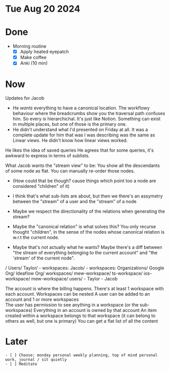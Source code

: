 # Tue Aug 20 2024

# Done

- Morning routine
  - [x] Apply heated eyepatch
  - [x] Make coffee
  - [x] Anki (10 min)

# Now

Updates for Jacob

- He _wants_ everything to have a canonical location. The workflowy behaviour where the breadcrumbs show you the traversal path confuses him. So every _is_ hierarchichal. It's just like Notion. Something can exist in multiple places, but one of those is the primary one.
- He didn't understand what I'd presented on Friday at all. It was a complete update for him that was I was describing was the same as Linear views. He didn't know how linear views worked.

He likes the idea of saved queries
He agrees that for some queries, it's awkward to express in terms of sublists.

What Jacob wants the "stream view" to be: You show all the descendants of some node as flat. You can manually re-order those nodes.

- (How could that be though? cause things which point too a node are considered "children" of it)
- I think that's what sub-lists are about, but then we there's an assymetry between the "stream" of a user and the "stream" of a node
- Maybe we respect the directionality of the relations when generating the stream?

- Maybe the "canonical relation" is what solves this? You only recurse thought "children", in the sense of the nodes whose canonical relation is w.r.t the current node.
- Maybe that's not actually what he wants? Maybe there's a diff between "the stream of everything belonging to the current account" and "the 'stream' of the current node".

/
Users/
Taylor/ - workspaces:
Jacob/ - workspaces:
Organizations/
Google Org/
Ideaflow Org/
workspaces/
mew-workspace/
ts-workspace/
ios-workspace/
mew-workspace/
users/ - Taylor - Jacob

The account is where the billing happens. There's at least 1 workspace with each account.
Workspaces can be nested
A user can be added to an account and 1 or more workspaces  
The user has permission to see anything in a workspace (or the sub-workspaces)
Everything in an account is owned by that account
An item created within a workspace belongs to that workspace (it can belong to others as well, but one is primary)
You can get a flat list of all the content

# Later

    - [ ] Choose: monday personal weekly planning, top of mind personal work, journal / sit quietly
    - [ ] Meditate
